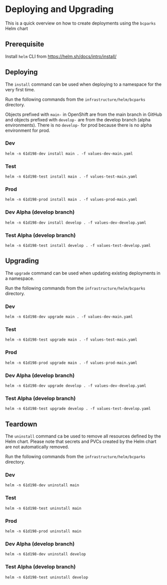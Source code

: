 # Deploying and Upgrading

This is a quick overview on how to create deployments using the `bcparks` Helm chart

## Prerequisite

Install `helm` CLI from https://helm.sh/docs/intro/install/

## Deploying

The `install` command can be used when deploying to a namespace for the very first time.

Run the following commands from the `infrastructure/helm/bcparks` directory.

Objects prefixed with `main-` in OpenShift are from the main branch in GitHub and objects prefixed with `develop-` are from the develop branch (alpha environments). There is no `develop-` for prod because there is no alpha environment for prod.

### Dev

`helm -n 61d198-dev install main . -f values-dev-main.yaml`

### Test

`helm -n 61d198-test install main . -f values-test-main.yaml`

### Prod

`helm -n 61d198-prod install main . -f values-prod-main.yaml`

### Dev Alpha (develop branch)

`helm -n 61d198-dev install develop . -f values-dev-develop.yaml`

### Test Alpha (develop branch)

`helm -n 61d198-test install develop . -f values-test-develop.yaml`

## Upgrading

The `upgrade` command can be used when updating existing deployments in a namespace.

Run the following commands from the `infrastructure/helm/bcparks` directory.

### Dev

`helm -n 61d198-dev upgrade main . -f values-dev-main.yaml`

### Test

`helm -n 61d198-test upgrade main . -f values-test-main.yaml`

### Prod

`helm -n 61d198-prod upgrade main . -f values-prod-main.yaml`

### Dev Alpha (develop branch)

`helm -n 61d198-dev upgrade develop . -f values-dev-develop.yaml`

### Test Alpha (develop branch)

`helm -n 61d198-test upgrade develop . -f values-test-develop.yaml`

## Teardown

The `uninstall` command ca be used to remove all resources defined by the Helm chart. Please note that secrets and PVCs created by the Helm chart are not automatically removed.

Run the following commands from the `infrastructure/helm/bcparks` directory.

### Dev

`helm -n 61d198-dev uninstall main`

### Test

`helm -n 61d198-test uninstall main`

### Prod

`helm -n 61d198-prod uninstall main`

### Dev Alpha (develop branch)

`helm -n 61d198-dev uninstall develop`

### Test Alpha (develop branch)

`helm -n 61d198-test uninstall develop`